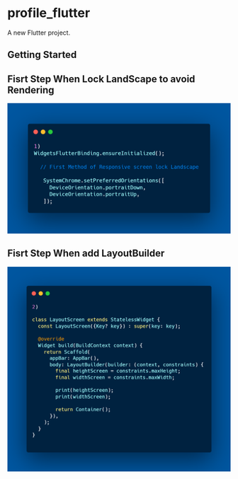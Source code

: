 # profile_flutter

A new Flutter project.

## Getting Started


## Fisrt Step When Lock LandScape to avoid Rendering

<img src="assets/first.png" width="1000"/>



## Fisrt Step When add LayoutBuilder 

<img src="assets/second.png" width="1000"/>
